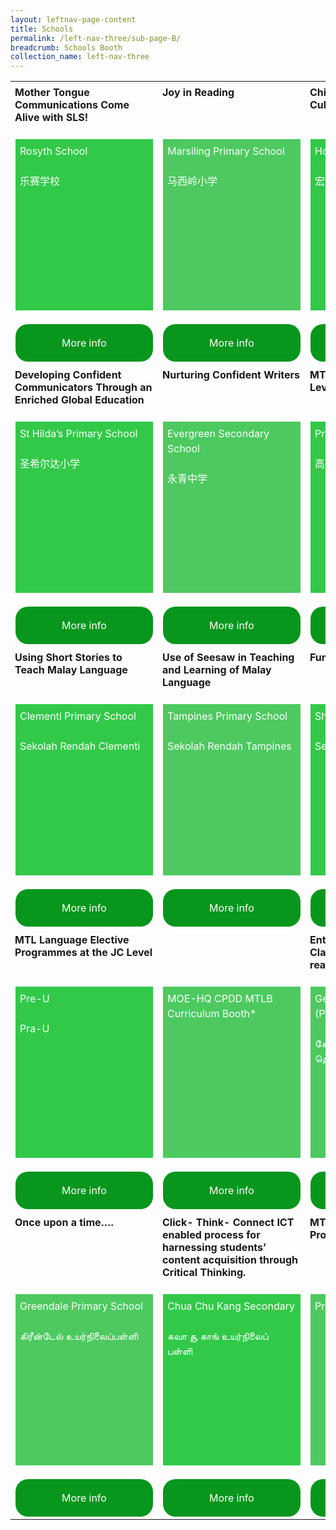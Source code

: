 ```yaml
---
layout: leftnav-page-content
title: Schools
permalink: /left-nav-three/sub-page-B/
breadcrumb: Schools Booth
collection_name: left-nav-three
---
```

<style>
    .tdHead {
        vertical-align: top;
        padding: 7px;
    }
    .bottomBoxOdd {
        background-color: #32c949;
        padding: 7px;
        color: #ffffff;
        height: 260px;
        line-height: 1.5rem !important;
        font-size: 16px !important;
    }
    .bottomBoxEven {
        background-color: #4dc960;
        padding: 7px;
        color: #ffffff;
        height: 260px;
        line-height: 1.5rem !important;
        font-size: 16px !important;
    }
    .baseTD {
        width: 25%;
    }
    .btnInfo {
        background: #08961d;
        color: #fff !important;
        display: block;
        padding: 20px 10px;
        text-align: center;
        text-decoration: none !important;
        width: 200px;
        border-radius: 20px !important;
    }
    .btnInfo {
        -webkit-border-radius: 20px;
        -moz-border-radius: 20px;
        -ms-border-radius: 20px;
        -o-border-radius: 20px;
    }
        .btnInfo:hover {
            background: #3c8546;
        }
</style>
<table style="width:100%;" cellspacing="20" cellpadding="20">
    <tr>
        <td class="baseTD tdHead">
            <b>Mother Tongue Communications Come Alive with SLS!</b><br>
        </td>
        <td class="baseTD tdHead">
            <b>Joy in Reading</b><br>
        </td>
        <td class="baseTD tdHead">
            <b>Chinese Language Camp; Cultural Fortnight</b><br>
        </td>
        <td class="baseTD tdHead">
            <b>CL eXcite - Joy of Learning</b><br>
        </td>
    </tr>
    <tr>
        <td class="baseTD ">
            <p class="bottomBoxOdd">Rosyth School<br><br>乐赛学校 </p>
        </td>
        <td class="baseTD ">
            <p class="bottomBoxEven">Marsiling Primary School<br><br>马西岭小学 </p>
        </td>
        <td class="baseTD ">
            <p class="bottomBoxOdd">
                Hong Wen School<br><br>宏文学校
            </p>
        </td>
        <td class="baseTD">
            <p class="bottomBoxEven">
                Xingnan Primary School<br><br>醒南小学
            </p>
        </td>
    </tr>
    <tr>
        <td>
            <a href="https://event-reg.biz/Registration/MTLSSynopsis?Session=S1C" class="btnInfo">More info</a>
        </td>
        <td>
            <a href="https://event-reg.biz/Registration/MTLSSynopsis?Session=S2C" class="btnInfo">More info</a>
        </td>
        <td>
            <a href="https://event-reg.biz/Registration/MTLSSynopsis?Session=S3C" class="btnInfo">More info</a>
        </td>
        <td>
            <a href="https://event-reg.biz/Registration/MTLSSynopsis?Session=S4C" class="btnInfo">More info</a>
        </td>
    </tr>
    <tr>
        <td class="baseTD tdHead">
            <b>Developing Confident Communicators Through an Enriched Global Education</b><br>
        </td>
        <td class="baseTD tdHead">
            <b>Nurturing Confident Writers</b><br>
        </td>
        <td class="baseTD tdHead">
            <b>MTL Education at the Pre-U Level</b><br>
        </td>
        <td class="baseTD tdHead">
            <b>Active Learning, Joyful Learners through the use of ICT Platforms</b><br>
        </td>
    </tr>
    <tr>
        <td class="baseTD ">
            <p class="bottomBoxOdd">St Hilda’s Primary School<br><br> 圣希尔达小学 </p>
        </td>
        <td class="baseTD ">
            <p class="bottomBoxEven">Evergreen Secondary School<br><br>永青中学 </p>
        </td>
        <td class="baseTD ">
            <p class="bottomBoxOdd">
                Pre-U<br><br>高中
            </p>
        </td>
        <td class="baseTD">
            <p class="bottomBoxEven">
                Princess Elizabeth Primary School
            </p>
        </td>
    </tr>
    <tr>
        <td>
            <a href="https://event-reg.biz/Registration/MTLSSynopsis?Session=S5C" class="btnInfo">More info</a>
        </td>
        <td>
            <a href="https://event-reg.biz/Registration/MTLSSynopsis?Session=S12C" class="btnInfo">More info</a>
        </td>
        <td>
            <a href="https://event-reg.biz/Registration/MTLSSynopsis?Session=S15C" class="btnInfo">More info</a>
        </td>
        <td>
            <a href="https://event-reg.biz/Registration/MTLSSynopsis?Session=S17C" class="btnInfo">More info</a>
        </td>
    </tr>
    <tr>
        <td class="baseTD tdHead">
            <b>Using Short Stories to Teach Malay Language</b><br>
        </td>
        <td class="baseTD tdHead">
            <b>Use of Seesaw in Teaching and Learning of Malay Language</b><br>
        </td>
        <td class="baseTD tdHead">
            <b>Fun Learning @ Shuqun</b><br>
        </td>
        <td class="baseTD tdHead">
            <b>Enhancing Oral Competencies through Interactive Games </b><br>
        </td>
    </tr>
    <tr>
        <td class="baseTD ">
            <p class="bottomBoxOdd">Clementi Primary School<br><br>Sekolah Rendah Clementi </p>
        </td>
        <td class="baseTD ">
            <p class="bottomBoxEven"> Tampines Primary School<br><br>Sekolah Rendah Tampines</p>
        </td>
        <td class="baseTD ">
            <p class="bottomBoxOdd">
                Shuqun Primary School<br><br>Sekolah Rendah Shuqun
            </p>
        </td>
        <td class="baseTD">
            <p class="bottomBoxEven">
                Changkat Changi Secondary School<br><br>Sekolah Menengah Changkat Changi
            </p>
        </td>
    </tr>
    <tr>
        <td>
            <a href="https://event-reg.biz/Registration/MTLSSynopsis?Session=S6M" class="btnInfo">More info</a>
        </td>
        <td>
            <a href="https://event-reg.biz/Registration/MTLSSynopsis?Session=S7M" class="btnInfo">More info</a>
        </td>
        <td>
            <a href="https://event-reg.biz/Registration/MTLSSynopsis?Session=S8M" class="btnInfo">More info</a>
        </td>
        <td>
            <a href="https://event-reg.biz/Registration/MTLSSynopsis?Session=S13M" class="btnInfo">More info</a>
        </td>
    </tr>
    <tr>
        <td class="baseTD tdHead">
            <b>MTL Language Elective Programmes at the JC Level</b><br>
        </td>
        <td class="baseTD tdHead">
            <b></b><br>
        </td>
        <td class="baseTD tdHead">
            <b>Enthuse a Primary Classroom With MK Small readers!</b><br>
        </td>
        <td class="baseTD tdHead">
            <b>Snap The Characters Away</b><br>
        </td>
    </tr>
    <tr>
        <td class="baseTD ">
            <p class="bottomBoxOdd">Pre-U<br><br>Pra-U </p>
        </td>
        <td class="baseTD ">
            <p class="bottomBoxEven"> MOE-HQ CPDD MTLB Curriculum Booth*</p>
        </td>
        <td class="baseTD">
            <p class="bottomBoxEven">
                Geylang Methodist School (Primary) <br><br>கேலாங் மெதடிஸ்ட் தொடக்கப்பள்ளி
            </p>
        </td>
        <td class="baseTD ">
            <p class="bottomBoxOdd"> Bedok Green Primary School<br><br>பிடோக் கிரீன் தொடக்கப்பள்ளி</p>
        </td>
    </tr>
    <tr>
        <td>
            <a href="https://event-reg.biz/Registration/MTLSSynopsis?Session=S15M" class="btnInfo">More info</a>
        </td>
        <td>
            <a href="https://event-reg.biz/Registration/MTLSSynopsis?Session=S16M" class="btnInfo">More info</a>
        </td>
        <td>
            <a href="https://event-reg.biz/Registration/MTLSSynopsis?Session=S9T" class="btnInfo">More info</a>
        </td>
        <td>
            <a href="https://event-reg.biz/Registration/MTLSSynopsis?Session=S10T" class="btnInfo">More info</a>
        </td>
    </tr>
    <tr>
        <td class="baseTD tdHead">
            <b>Once upon a time….</b><br>
        </td>
        <td class="baseTD tdHead">
            <b>Click- Think- Connect ICT enabled process for harnessing students’ content acquisition through Critical Thinking. </b><br>
        </td>
        <td class="baseTD tdHead">
            <b>MTL Language Elective Programmes at the JC Level</b><br>
        </td>
    </tr>
    <tr>
        <td class="baseTD ">
            <p class="bottomBoxEven">Greendale Primary School<br><br>கிரீன்டேல் உயர்நிலைப்பள்ளி  </p>
        </td>
        <td class="baseTD ">
            <p class="bottomBoxOdd">
                Chua Chu Kang Secondary<br><br>சுவா சூ காங் உயர்நிலைப் பள்ளி
            </p>
        </td>
        <td class="baseTD">
            <p class="bottomBoxEven">
                Pre-U CL/ML/TL
            </p>
        </td>
    </tr>
    <tr>
        <td>
            <a href="https://event-reg.biz/Registration/MTLSSynopsis?Session=S11T" class="btnInfo">More info</a>
        </td>
        <td>
            <a href="https://event-reg.biz/Registration/MTLSSynopsis?Session=S14T" class="btnInfo">More info</a>
        </td>
        <td>
            <a href="https://event-reg.biz/Registration/MTLSSynopsis?Session=S15T" class="btnInfo">More info</a>
        </td>
    </tr>
</table>
